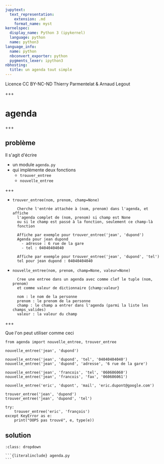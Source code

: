 ```yaml
---
jupytext:
  text_representation:
    extension: .md
    format_name: myst
kernelspec:
  display_name: Python 3 (ipykernel)
  language: python
  name: python3
language_info:
  name: python
  nbconvert_exporter: python
  pygments_lexer: ipython3
nbhosting:
  title: un agenda tout simple
---
```


<div class="licence">
<span>Licence CC BY-NC-ND</span>
<span>Thierry Parmentelat &amp; Arnaud Legout</span>
</div>

+++

# agenda

+++

## problème

Il s'agit d'écrire

* un module `agenda.py`
* qui implémente deux fonctions
  * `trouver_entree`
  * `nouvelle_entree`

+++

* `trouver_entree(nom, prenom, champ=None)`

        Cherche l'entrée attachée à (nom, prenom) dans l'agenda, et affiche
        l'agenda complet de (nom, prenom) si champ est None
        ou si le champ est passé à la fonction, seulement ce champ-là
        fonction

        Affiche par exemple pour trouver_entree('jean', 'dupond')
        Agenda pour jean dupond
          - adresse : 6 rue de la gare
          - tel : 04040404040

        Affiche par exemple pour trouver_entree('jean', 'dupond', 'tel')
        tel pour jean dupond : 04040404040

* `nouvelle_entree(nom, prenom, champ=None, valeur=None)`

        Cree une entree dans un agenda avec comme clef le tuple (nom, prenom)
        et comme valeur de dictionnaire {champ:valeur}

        nom : le nom de la personne
        prenom : le prenom de la personne
        champ : le champ a entrer dans l'agenda (parmi la liste les champs_valides)
        valeur : la valeur du champ

+++

Que l'on peut utiliser comme ceci

```{code-cell} ipython3
from agenda import nouvelle_entree, trouver_entree

nouvelle_entree('jean', 'dupond')
```

```{code-cell} ipython3
nouvelle_entree('jean', 'dupond', 'tel', '04040404040')
nouvelle_entree('jean', 'dupond', 'adresse', '6 rue de la gare')
```

```{code-cell} ipython3
nouvelle_entree('jean', 'francois', 'tel', '060606060')
nouvelle_entree('jean', 'francois', 'fax', '060606061')
```

```{code-cell} ipython3
nouvelle_entree('eric', 'dupont', 'mail', 'eric.dupont@google.com')
```

```{code-cell} ipython3
trouver_entree('jean', 'dupond')
trouver_entree('jean', 'dupond', 'tel')
```

```{code-cell} ipython3
try:
    trouver_entree('eric', 'françois')
except KeyError as e:
    print("OOPS pas trouvé", e, type(e))
```

## solution

````{admonition} ouvrez-moi
:class: dropdown

```{literalinclude} agenda.py
```
````
